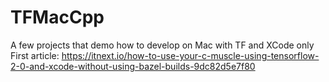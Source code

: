 # TFMacCpp
A few projects that demo how to develop on Mac with TF and XCode only
First article: https://itnext.io/how-to-use-your-c-muscle-using-tensorflow-2-0-and-xcode-without-using-bazel-builds-9dc82d5e7f80
